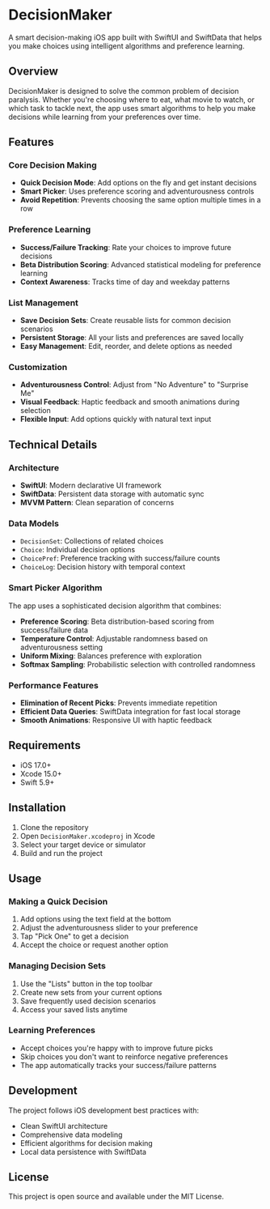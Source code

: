 # DecisionMaker

A smart decision-making iOS app built with SwiftUI and SwiftData that helps you make choices using intelligent algorithms and preference learning.

## Overview

DecisionMaker is designed to solve the common problem of decision paralysis. Whether you're choosing where to eat, what movie to watch, or which task to tackle next, the app uses smart algorithms to help you make decisions while learning from your preferences over time.

## Features

### Core Decision Making
- **Quick Decision Mode**: Add options on the fly and get instant decisions
- **Smart Picker**: Uses preference scoring and adventurousness controls
- **Avoid Repetition**: Prevents choosing the same option multiple times in a row

### Preference Learning
- **Success/Failure Tracking**: Rate your choices to improve future decisions
- **Beta Distribution Scoring**: Advanced statistical modeling for preference learning
- **Context Awareness**: Tracks time of day and weekday patterns

### List Management
- **Save Decision Sets**: Create reusable lists for common decision scenarios
- **Persistent Storage**: All your lists and preferences are saved locally
- **Easy Management**: Edit, reorder, and delete options as needed

### Customization
- **Adventurousness Control**: Adjust from "No Adventure" to "Surprise Me"
- **Visual Feedback**: Haptic feedback and smooth animations during selection
- **Flexible Input**: Add options quickly with natural text input

## Technical Details

### Architecture
- **SwiftUI**: Modern declarative UI framework
- **SwiftData**: Persistent data storage with automatic sync
- **MVVM Pattern**: Clean separation of concerns

### Data Models
- `DecisionSet`: Collections of related choices
- `Choice`: Individual decision options
- `ChoicePref`: Preference tracking with success/failure counts
- `ChoiceLog`: Decision history with temporal context

### Smart Picker Algorithm
The app uses a sophisticated decision algorithm that combines:
- **Preference Scoring**: Beta distribution-based scoring from success/failure data
- **Temperature Control**: Adjustable randomness based on adventurousness setting
- **Uniform Mixing**: Balances preference with exploration
- **Softmax Sampling**: Probabilistic selection with controlled randomness

### Performance Features
- **Elimination of Recent Picks**: Prevents immediate repetition
- **Efficient Data Queries**: SwiftData integration for fast local storage
- **Smooth Animations**: Responsive UI with haptic feedback

## Requirements

- iOS 17.0+
- Xcode 15.0+
- Swift 5.9+

## Installation

1. Clone the repository
2. Open `DecisionMaker.xcodeproj` in Xcode
3. Select your target device or simulator
4. Build and run the project

## Usage

### Making a Quick Decision
1. Add options using the text field at the bottom
2. Adjust the adventurousness slider to your preference
3. Tap "Pick One" to get a decision
4. Accept the choice or request another option

### Managing Decision Sets
1. Use the "Lists" button in the top toolbar
2. Create new sets from your current options
3. Save frequently used decision scenarios
4. Access your saved lists anytime

### Learning Preferences
- Accept choices you're happy with to improve future picks
- Skip choices you don't want to reinforce negative preferences
- The app automatically tracks your success/failure patterns

## Development

The project follows iOS development best practices with:
- Clean SwiftUI architecture
- Comprehensive data modeling
- Efficient algorithms for decision making
- Local data persistence with SwiftData

## License

This project is open source and available under the MIT License.
